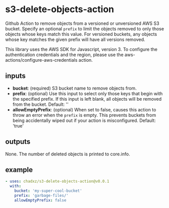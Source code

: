 # s3-delete-objects-action

Github Action to remove objects from a versioned or unversioned AWS S3 bucket.
Specify an optional `prefix` to limit the objects removed to only those objects
whose keys match this value. For versioned buckets, any objects whose key
matches the given prefix will have all versions removed.

This library uses the AWS SDK for Javascript, version 3. To configure the
authentication credentials and the region, please use the
aws-actions/configure-aws-credentials action.

## inputs

- **bucket**: (required) S3 bucket name to remove objects from.
- **prefix**: (optional) Use this input to select only those keys that begin
  with the specified prefix. If this input is left blank, all objects will be
  removed from the bucket. Default: ''
- **allowEmptyPrefix**: (optional) When set to false, causes this action to
  throw an error when the `prefix` is empty. This prevents buckets from being
  accidentally wiped out if your action is misconfigured. Default: 'true'

## outputs

None. The number of deleted objects is printed to core.info.

## example

```yml
- uses: chadxz/s3-delete-objects-action@v0.0.1
  with:
    bucket: 'my-super-cool-bucket'
    prefix: 'garbage-files/'
    allowEmptyPrefix: false
```
